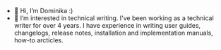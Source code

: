 - 👋 Hi, I’m Dominika :) 
- 👀 I’m interested in technical writing. I've been working as a technical writer for over 4 years. I have experience in writing user guides, changelogs, release notes, installation and implementation manuals, how-to arcticles. 

<!---
dominika789/dominika789 is a ✨ special ✨ repository because its `README.md` (this file) appears on your GitHub profile.
You can click the Preview link to take a look at your changes.
--->
